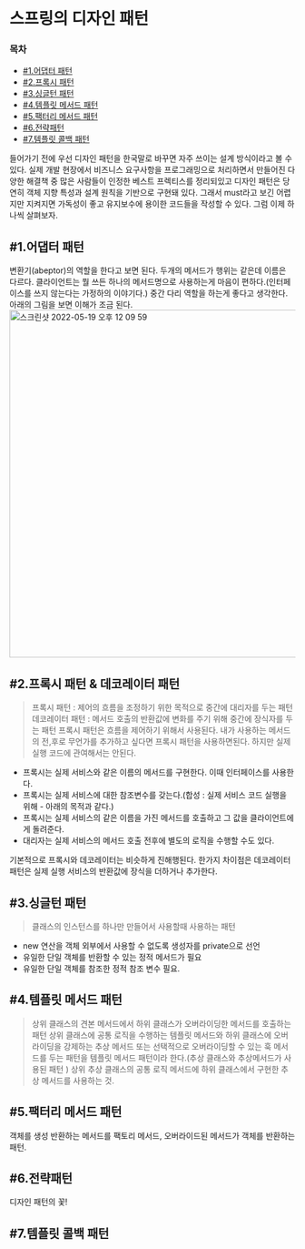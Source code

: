 # 스프링의 디자인 패턴
### 목차
- [#1.어댑터 패턴](#-1------)
- [#2.프록시 패턴](#-2------)
- [#3.싱글턴 패턴](#-3------)
- [#4.템플릿 메서드 패턴](#-4----------)
- [#5.팩터리 메서드 패턴](#-5----------)
- [#6.전략패턴](#-6----)
- [#7.템플릿 콜백 패턴](#-7---------)

들어가기 전에 우선 디자인 패턴을 한국말로 바꾸면 자주 쓰이는 설계 방식이라고 볼 수 있다. 실제 개발 현장에서 비즈니스 요구사항을 프로그래밍으로 처리하면서 만들어진 다양한 해결책 중 많은 사람들이 인정한 
베스트 프렉티스를 정리되있고 디자인 패턴은 당연히 객체 지향 특성과 설계 원칙을 기반으로 구현돼 있다. 
그래서 must라고 보긴 어렵지만 지켜지면 가독성이 좋고 유지보수에 용이한 코드들을 작성할 수 있다. 그럼 이제 하나씩 살펴보자.

## #1.어댑터 패턴 
변환기(abeptor)의 역할을 한다고 보면 된다. 두개의 메서드가 행위는 같은데 이름은 다르다. 클라이언트는 뭘 쓰든 하나의 메서드명으로 사용하는게 마음이 편하다.(인터페이스를 쓰지 않는다는 가정하의 이야기다.)
중간 다리 역할을 하는게 좋다고 생각한다. 아래의 그림을 보면 이해가 조금 된다.
<img width="611" alt="스크린샷 2022-05-19 오후 12 09 59" src="https://user-images.githubusercontent.com/78134917/169196126-04d1ac7f-275a-4b18-9c93-e9aa30877fc9.png">

## #2.프록시 패턴 & 데코레이터 패턴 
> 프록시 패턴 : 제어의 흐름을 조정하기 위한 목적으로 중간에 대리자를 두는 패턴 
> 데코레이터 패턴 : 메서드 호출의 반환값에 변화를 주기 위해 중간에 장식자를 두는 패턴
프록시 패턴은 흐름을 제어하기 위해서 사용된다. 내가 사용하는 메서드의 전,후로 무언가를 추가하고 싶다면 프록시 패턴을 사용하면된다. 하지만 실제 실행 코드에 관여해서는 안된다.  
- 프록시는 실제 서비스와 같은 이름의 메서드를 구현한다. 이때 인터페이스를 사용한다. 
- 프록시는 실제 서비스에 대한 참조변수를 갖는다.(합성 : 실제 서비스 코드 실행을 위해 - 아래의 목적과 같다.)
- 프록시는 실제 서비스의 같은 이름을 가진 메서드를 호출하고 그 값을 클라이언트에게 돌려준다.  
- 대리자는 실제 서비스의 메서드 호출 전후에 별도의 로직을 수행할 수도 있다. 

기본적으로 프록시와 데코레이터는 비슷하게 진해행된다. 한가지 차이점은 데코레이터 패턴은 실제 실행 서비스의 반환값에 장식을 더하거나 추가한다. 

## #3.싱글턴 패턴  
> 클래스의 인스턴스를 하나만 만들어서 사용할때 사용하는 패턴  
- new 연산을 객체 외부에서 사용할 수 없도록 생성자를 private으로 선언 
- 유일한 단일 객체를 반환할 수 있는 정적 메서드가 필요
- 유일한 단일 객체를 참조한 정적 참조 변수 필요. 
## #4.템플릿 메서드 패턴 
> 상위 클래스의 견본 메서드에서 하위 클래스가 오버라이딩한 메서드를 호출하는 패턴
상위 클래스에 공통 로직을 수행하는 템플릿 메서드와 하위 클래스에 오버라이딩을 강제하는 추상 메서드 또는 선택적으로 오버라이딩할 수 있는 훅 메서드를 두는 패턴을 템플릿 메서드 패턴이라 한다.(추상 클래스와 추상메서드가 사용된 패턴 ) 
상위 추상 클래스의 공통 로직 메서드에 하위 클래스에서 구현한 추상 메서드를 사용하는 것.  

## #5.팩터리 메서드 패턴  
객체를 생성 반환하는 메서드를 팩토리 메서드, 오버라이드된 메서드가 객체를 반환하는 패턴.  

## #6.전략패턴   
디자인 패턴의 꽃!  

## #7.템플릿 콜백 패턴 
